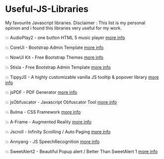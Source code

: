 # Useful-JS-Libraries
My favourite Javascript libraries.
Disclaimer : This list is my personal opinion and i found this libraries very useful for my work.

:boom: AudioPlay2 - one button HTML 5 music player [more info](https://strangecube.com/audioplay2/)

:boom: CoreUI - Bootstrap Admin Template [more info](https://coreui.io/)

:boom: NowUI Kit - Free Bootstrap Themes [more info](https://www.creative-tim.com/product/now-ui-kit#)

:boom: Stisla - Free Bootstrap Admin Template [more info](https://stisla.multinity.com/)

:boom: TippyJS - A highly customizable vanilla JS tooltip & popover library [more info](https://atomiks.github.io/tippyjs/)

:boom: jsPDF - PDF Generator [more info](https://parall.ax/products/jspdf)

:boom: jsObfuscator - Javascript Obfuscator Tool [more info](https://obfuscator.io/)

:boom: Bulma - CSS Framework [more info](https://bulma.io/)

:boom: A-Frame - Augmented Reality [more info](https://aframe.io/blog/arjs/)

:boom: Jscroll - Infinity Scrolling / Auto Paging [more info](https://jscroll.com/#/installation)

:boom: Annyang - JS SpeechRecognition [more info](https://github.com/TalAter/annyang)

:boom: SweetAlert2 - Beautiful Popup alert / Better Than SweetAlert 1 [more info](https://sweetalert2.github.io)
